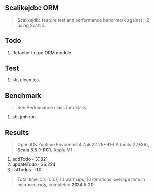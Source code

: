 Scalikejdbc ORM
---------------
>Scalikejdbc feature test and performance benchmark against H2 using Scala 3.

Todo
----
1. Refactor to use ORM module.

Test
----
1. sbt clean test

Benchmark
---------
>See Performance class for details.
1. sbt jmh:run

Results
-------
>OpenJDK Runtime Environment Zulu22.28+91-CA (build 22+36), **Scala 3.5.0-RC1**, Apple M1
1. addTodo - 37.821
2. updateTodo - 36.224
3. listTodos - 0.0
>Total time: 0 s (0:0), 10 warmups, 10 iterations, average time in microseconds, completed **2024.5.20**